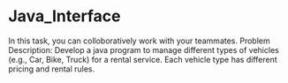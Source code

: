 # Java_Interface
In this task, you can colloboratively work with your teammates. 
Problem Description:
Develop a java program to manage different types of vehicles (e.g., Car, Bike, Truck) for a rental service. Each vehicle type has different pricing and rental rules.
